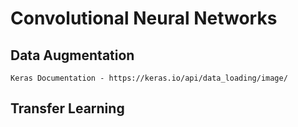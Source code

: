# Convolutional Neural Networks


## Data Augmentation
    Keras Documentation - https://keras.io/api/data_loading/image/

## Transfer Learning